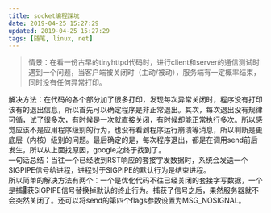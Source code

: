 ```yaml
---
title: socket编程踩坑
date: 2019-04-25 15:27:29
updated: 2019-04-25 15:27:29
tags: [随笔, linux, net]
---
```


> 情景：在看一份古早的tinyhttpd代码时，进行client和server的通信测试时遇到一个问题，当客户端被关闭时（主动/被动），服务端有一定概率结束，同时没有任何异常打印。

解决方法：在代码的各个部分加了很多打印，发现每次异常关闭时，程序没有打印该有的退出信息，所以首先可以确定程序是非正常退出。其次，每次退出没有规律可循，试了很多次，有时候是一次就直接关闭，有时候却能正常执行多次。所以感觉应该不是应用程序级别的行为，也没有看到程序运行崩溃等消息，所以判断是更底层（内核）级别的问题。最后确定的是，每次程序退出，都是在调用send前后发生，所以从上面找原因，google之终于找到了。  
一句话总结：当往一个已经收到RST响应的套接字发数据时，系统会发送一个SIGPIPE信号给进程，进程对于SIGPIPE的默认行为是结束进程。  
所以简单的解决方法有两个：一个是优化代码不往已经关闭的套接字写数据，一个是捕获SIGPIPE信号替换掉默认的终止行为。捕获了信号之后，果然服务器就不会突然关闭了。还可以将send的第四个flags参数设置为MSG\_NOSIGNAL。    


